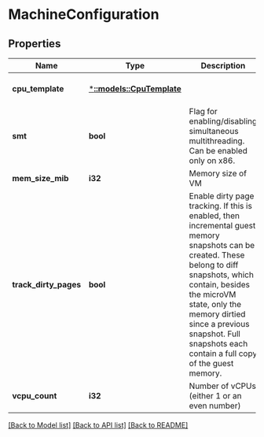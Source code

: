 # MachineConfiguration

## Properties
Name | Type | Description | Notes
------------ | ------------- | ------------- | -------------
**cpu_template** | [***::models::CpuTemplate**](CpuTemplate.md) |  | [optional] [default to null]
**smt** | **bool** | Flag for enabling/disabling simultaneous multithreading. Can be enabled only on x86. | [optional] [default to null]
**mem_size_mib** | **i32** | Memory size of VM | [default to null]
**track_dirty_pages** | **bool** | Enable dirty page tracking. If this is enabled, then incremental guest memory snapshots can be created. These belong to diff snapshots, which contain, besides the microVM state, only the memory dirtied since a previous snapshot. Full snapshots each contain a full copy of the guest memory. | [optional] [default to null]
**vcpu_count** | **i32** | Number of vCPUs (either 1 or an even number) | [default to null]

[[Back to Model list]](../README.md#documentation-for-models) [[Back to API list]](../README.md#documentation-for-api-endpoints) [[Back to README]](../README.md)


